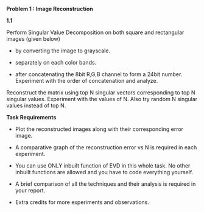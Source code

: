 
**Problem 1 : Image Reconstruction**

**1.1**

Perform Singular Value Decomposition on both square and rectangular images (given below)

- by converting the image to grayscale.

- separately on each color bands.

- after concatenating the 8bit R,G,B channel to form a 24bit number. Experiment with the order of concatenation and analyze. 

Reconstruct the matrix using top N singular vectors corresponding to top N singular values. Experiment with the values of N. Also try random N singular values instead of top N.


**Task Requirements**

- Plot the reconstructed images along with their corresponding error image.

- A comparative graph of the reconstruction error vs N is required in each experiment.

- You can use ONLY inbuilt function of EVD in this whole task. No other inbuilt functions are allowed and you have to code everything yourself.

- A brief comparison of all the techniques and their analysis is required in your report.

- Extra credits for more experiments and observations.


